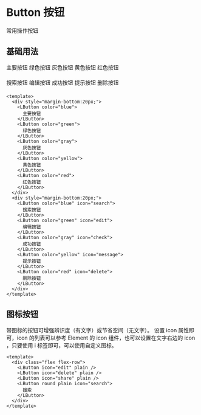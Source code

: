 # Button 按钮
常用操作按钮

## 基础用法

  <div style="margin-bottom:20px;">
    <LButton color="blue">
      主要按钮
    </LButton>
    <LButton color="green">
      绿色按钮
    </LButton>
    <LButton color="gray">
      灰色按钮
    </LButton>
    <LButton color="yellow">
      黄色按钮
    </LButton>
    <LButton color="red">
      红色按钮
    </LButton>
  </div>
  <div style="margin-bottom:20px;">
    <LButton color="blue" icon="search">
      搜索按钮
    </LButton>
    <LButton color="green" icon="edit">
      编辑按钮
    </LButton>
    <LButton color="gray" icon="check">
      成功按钮
    </LButton>
    <LButton color="yellow" icon="message">
      提示按钮
    </LButton>
    <LButton color="red" icon="delete">
      删除按钮
    </LButton>
  </div>

```vue
<template>
  <div style="margin-bottom:20px;">
    <LButton color="blue">
      主要按钮
    </LButton>
    <LButton color="green">
      绿色按钮
    </LButton>
    <LButton color="gray">
      灰色按钮
    </LButton>
    <LButton color="yellow">
      黄色按钮
    </LButton>
    <LButton color="red">
      红色按钮
    </LButton>
  </div>
  <div style="margin-bottom:20px;">
    <LButton color="blue" icon="search">
      搜索按钮
    </LButton>
    <LButton color="green" icon="edit">
      编辑按钮
    </LButton>
    <LButton color="gray" icon="check">
      成功按钮
    </LButton>
    <LButton color="yellow" icon="message">
      提示按钮
    </LButton>
    <LButton color="red" icon="delete">
      删除按钮
    </LButton>
  </div>
</template>
```

## 图标按钮

带图标的按钮可增强辨识度（有文字）或节省空间（无文字）。
设置 icon 属性即可，icon 的列表可以参考 Element 的 icon 组件，也可以设置在文字右边的 icon ，只要使用 i 标签即可，可以使用自定义图标。

  <div class="flex flex-row">
    <LButton icon='search'></LButton>
    <LButton color='green' icon='check'></LButton>
    <LButton color='yellow' icon='edit'></LButton>
    <LButton color='red' icon='delete'></LButton>
  </div>

```vue
<template>
  <div class="flex flex-row">
    <LButton icon="edit" plain />
    <LButton icon="delete" plain />
    <LButton icon="share" plain />
    <LButton round plain icon="search">
      搜索
    </LButton>
  </div>
</template>
```
